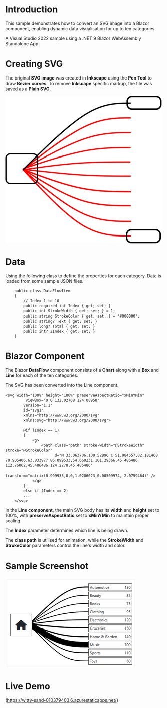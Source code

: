 # Introduction 
This sample demonstrates how to convert an SVG image into a Blazor component, enabling dynamic data visualisation for up to ten categories.

A Visual Studio 2022 sample using a .NET 9 Blazor WebAssembly Standalone App.

# Creating SVG
The original **SVG image** was created in **Inkscape** using the **Pen Tool** to draw **Bezier curves**.
To remove **Inkscape** specific markup, the file was saved as a **Plain SVG**.

![SVG Mockup](Media/lines-plain.png)

# Data
Using the following class to define the properties for each category. Data is loaded from some sample JSON files.

```
    public class DataFlowItem
    {
        // Index 1 to 10
        public required int Index { get; set; }
        public int StrokeWidth { get; set; } = 1;
        public string StrokeColor { get; set; } = "#000000";
        public string? Text { get; set; }
        public long? Total { get; set; }
        public int? ZIndex { get; set; }
    }
```

# Blazor Component
The Blazor **DataFlow** component consists of a **Chart** along with a **Box** and **Line** for each of the ten categories.

The SVG has been converted into the Line component.

```
<svg width="100%" height="100%" preserveAspectRatio="xMinYMin"
         viewBox="0 0 132.02708 124.08958"
        version="1.1"
        id="svg1"
        xmlns="http://www.w3.org/2000/svg"
        xmlns:svg="http://www.w3.org/2000/svg">            

        @if (Index == 1)
        {        
            <g>
                <path class="path" stroke-width="@StrokeWidth" stroke="@StrokeColor"
                      d="M 33.063706,100.52896 C 51.984557,82.181468 70.905406,63.833977 86.099533,54.660231 101.29366,45.486486 112.76062,45.486486 124.2278,45.486486"                      
                      transform="matrix(0.999935,0,0,1.0206023,0.00509974,-2.0759464)" />
            </g>        
        }
        else if (Index == 2)
        ...
    </svg>
```

In the **Line component**, the main SVG body has its **width** and **height** set to 100%, with **preserveAspectRatio** set to **xMinYMin** to maintain proper scaling.

The **Index** parameter determines which line is being drawn.

The **class path** is utilised for animation, while the **StrokeWidth** and **StrokeColor** parameters control the line's width and color.

# Sample Screenshot

![Sample 1](Media/example.png)

# Live Demo

(https://witty-sand-010379403.6.azurestaticapps.net/)